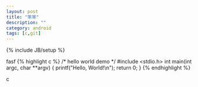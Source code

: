 ```yaml
---
layout: post
title: "笨笨"
description: ""
category: android
tags: [c,git]
---
```

{% include JB/setup %}


fasf
{% highlight c %}
/* hello world demo */
#include <stdio.h>
int main(int argc, char **argv)
{
    printf("Hello, World!\n");
    return 0;
}
{% endhighlight %}

c

